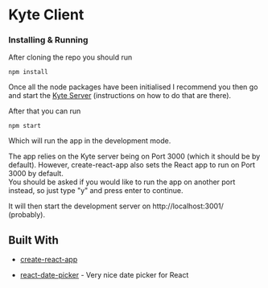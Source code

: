 # Kyte Client

### Installing & Running

After cloning the repo you should run

```
npm install
```

Once all the node packages have been initialised I recommend you then go and start the [Kyte Server](https://github.com/kbberker/kyte-server) (instructions on how to do that are there).

After that you can run

```
npm start
```

Which will run the app in the development mode.<br>

The app relies on the Kyte server being on Port 3000 (which it should be by default). However, create-react-app also sets the React app to run on Port 3000 by default.<br>
You should be asked if you would like to run the app on another port instead, so just type "y" and press enter to continue.

It will then start the development server on http://localhost:3001/ (probably).

## Built With

- [create-react-app](https://github.com/facebook/create-react-app)

- [react-date-picker](https://github.com/Hacker0x01/react-datepicker/) - Very nice date picker for React
